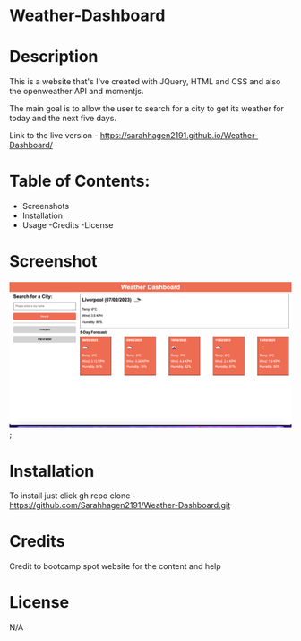 # Weather-Dashboard

# Description
This is a website that's I've created with JQuery, HTML and CSS and also the openweather API and momentjs.

The main goal is to allow the user to search for a city to get its weather for today and the next five days.

Link to the live version - https://sarahhagen2191.github.io/Weather-Dashboard/ 

# Table of Contents:
- Screenshots
- Installation
- Usage
-Credits
-License

# Screenshot 

![This is an image](assets/images/Screenshot%202023-02-07%20at%2012.42.33.png);

# Installation 
To install just click gh repo clone - https://github.com/Sarahhagen2191/Weather-Dashboard.git

# Credits
Credit to bootcamp spot website for the content and help

# License 
N/A - 

